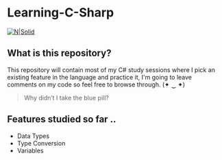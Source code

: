 # Learning-C-Sharp

[![N|Solid](https://i.pinimg.com/564x/6b/d3/73/6bd3730337ac26755a48de506698c310.jpg)](https://i.pinimg.com/564x/6b/d3/73/6bd3730337ac26755a48de506698c310.jpg)

## What is this repository?
This repository will contain most of my C# study sessions where I pick an existing feature in the language and practice it, I'm going to leave comments on my code so feel free to browse through. (✦ ‿ ✦)

> Why didn’t I take the blue pill?
## Features studied so far ..

- Data Types
- Type Conversion
- Variables